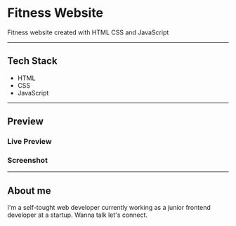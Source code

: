# Fitness Website

Fitness website created with HTML CSS and JavaScript

<hr>

## Tech Stack

- HTML 
- CSS
- JavaScript

<hr>

## Preview

### Live Preview


### Screenshot

<hr>

## About me
I'm a self-tought web developer currently working as a junior frontend developer at a startup. Wanna talk let's connect.
